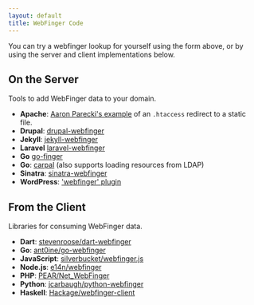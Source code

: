 ```yaml
---
layout: default
title: WebFinger Code
---
```


You can try a webfinger lookup for yourself using the form above, or by using
the server and client implementations below.

## On the Server ##

Tools to add WebFinger data to your domain.

 - **Apache**: [Aaron Parecki's example](https://gist.github.com/aaronpk/5846789) of an `.htaccess` redirect to a static file.
 - **Drupal**: [drupal-webfinger](https://www.drupal.org/project/webfinger)
 - **Jekyll**: [jekyll-webfinger](https://github.com/konklone/jekyll-webfinger)
 - **Laravel** [laravel-webfinger](https://github.com/trovster/laravel-webfinger)
 - **Go** [go-finger](https://github.com/Maronato/go-finger)
 - **Go**: [carpal](https://github.com/peeley/carpal) (also supports loading resources from LDAP)
 - **Sinatra**: [sinatra-webfinger](https://github.com/konklone/sinatra-webfinger)
 - **WordPress**: ['webfinger' plugin](https://wordpress.org/plugins/webfinger/)

## From the Client ##

Libraries for consuming WebFinger data.

 - **Dart**: [stevenroose/dart-webfinger](https://github.com/stevenroose/dart-webfinger)
 - **Go**: [ant0ine/go-webfinger](https://github.com/ant0ine/go-webfinger)
 - **JavaScript**: [silverbucket/webfinger.js](https://github.com/silverbucket/webfinger.js)
 - **Node.js**: [e14n/webfinger](https://github.com/e14n/webfinger)
 - **PHP**: [PEAR/Net_WebFinger](https://pear.php.net/package/Net_WebFinger/)
 - **Python**: [jcarbaugh/python-webfinger](https://github.com/jcarbaugh/python-webfinger)
 - **Haskell**: [Hackage/webfinger-client](https://hackage.haskell.org/package/webfinger-client)
